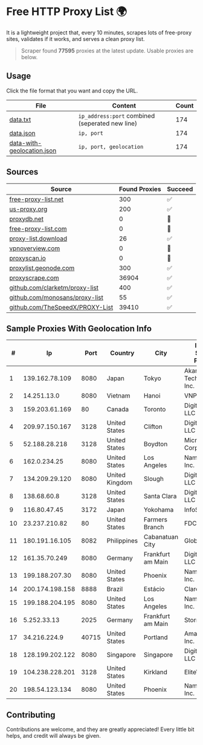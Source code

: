 
# Free HTTP Proxy List 🌍

It is a lightweight project that, every 10 minutes, scrapes lots of free-proxy sites, validates if it works, and serves a clean proxy list.


> Scraper found **77595** proxies at the latest update. Usable proxies are below.

## Usage

Click the file format that you want and copy the URL.


|File|Content|Count|
|----|-------|-----|
|[data.txt](https://raw.githubusercontent.com/themiralay/Proxy-List-World/master/data.txt)|`ip_address:port` combined (seperated new line)|174|
|[data.json](https://raw.githubusercontent.com/themiralay/Proxy-List-World/master/data.json)|`ip, port`|174|
|[data-with-geolocation.json](https://raw.githubusercontent.com/themiralay/Proxy-List-World/master/data-with-geolocation.json)|`ip, port, geolocation`|174|

## Sources

|Source|Found Proxies|Succeed|
|------|-------------|-------|
|[free-proxy-list.net](https://free-proxy-list.net)|300|✅|
|[us-proxy.org](https://www.us-proxy.org)|200|✅|
|[proxydb.net](http://proxydb.net)|0|🚫|
|[free-proxy-list.com](https://free-proxy-list.com/?page=&port=&type%5B%5D=http&type%5B%5D=https&up_time=0&search=Search)|0|🚫|
|[proxy-list.download](https://www.proxy-list.download/HTTP)|26|✅|
|[vpnoverview.com](https://vpnoverview.com/privacy/anonymous-browsing/free-proxy-servers)|0|🚫|
|[proxyscan.io](https://www.proxyscan.io)|0|🚫|
|[proxylist.geonode.com](https://proxylist.geonode.com/api/proxy-list?limit=300&page=1&sort_by=lastChecked&sort_type=desc&protocols=http,https)|300|✅|
|[proxyscrape.com](https://api.proxyscrape.com/v2/?request=displayproxies&protocol=http&timeout=10000&country=all&ssl=all&anonymity=all)|36904|✅|
|[github.com/clarketm/proxy-list](https://raw.githubusercontent.com/clarketm/proxy-list/master/proxy-list-raw.txt)|400|✅|
|[github.com/monosans/proxy-list](https://raw.githubusercontent.com/monosans/proxy-list/main/proxies/http.txt)|55|✅|
|[github.com/TheSpeedX/PROXY-List](https://raw.githubusercontent.com/TheSpeedX/PROXY-List/master/http.txt)|39410|✅|


## Sample Proxies With Geolocation Info

|#|Ip|Port|Country|City|Internet Service Provider|
|-|--|----|-------|----|-------------------------|
|1|139.162.78.109|8080|Japan|Tokyo|Akamai Technologies, Inc.|
|2|14.251.13.0|8080|Vietnam|Hanoi|VNPT|
|3|159.203.61.169|80|Canada|Toronto|DigitalOcean, LLC|
|4|209.97.150.167|3128|United States|Clifton|DigitalOcean, LLC|
|5|52.188.28.218|3128|United States|Boydton|Microsoft Corporation|
|6|162.0.234.25|8080|United States|Los Angeles|Namecheap, Inc.|
|7|134.209.29.120|8080|United Kingdom|Slough|DigitalOcean, LLC|
|8|138.68.60.8|3128|United States|Santa Clara|DigitalOcean, LLC|
|9|116.80.47.45|3172|Japan|Yokohama|InfoSphere|
|10|23.237.210.82|80|United States|Farmers Branch|FDCservers.net|
|11|180.191.16.105|8082|Philippines|Cabanatuan City|Globe Telecom|
|12|161.35.70.249|8080|Germany|Frankfurt am Main|DigitalOcean, LLC|
|13|199.188.207.30|8080|United States|Phoenix|Namecheap, Inc.|
|14|200.174.198.158|8888|Brazil|Estácio|Claro S.A.|
|15|199.188.204.195|8080|United States|Los Angeles|Namecheap, Inc.|
|16|5.252.33.13|2025|Germany|Frankfurt am Main|StormWall s.r.o.|
|17|34.216.224.9|40715|United States|Portland|Amazon.com, Inc.|
|18|128.199.202.122|8080|Singapore|Singapore|DigitalOcean, LLC|
|19|104.238.228.201|3128|United States|Kirkland|EliteWork LLC|
|20|198.54.123.134|8080|United States|Phoenix|Namecheap, Inc.|



## Contributing

Contributions are welcome, and they are greatly appreciated! Every
little bit helps, and credit will always be given.

